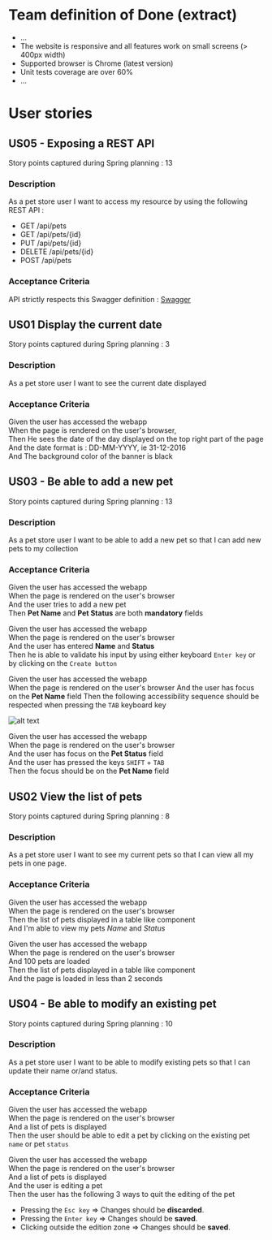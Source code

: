 # Team definition of Done (extract)
- ...
- The website is responsive and all features work on small screens (> 400px width)
- Supported browser is Chrome (latest version)
- Unit tests coverage are over 60%
- ...


# User stories
## US05 - Exposing a REST API
Story points captured during Spring planning : 13

### Description
As a pet store user I want to access my resource by using the following REST API :

- GET /api/pets
- GET /api/pets/{id}
- PUT /api/pets/{id}
- DELETE /api/pets/{id}
- POST /api/pets

### Acceptance Criteria
API strictly respects this Swagger definition : [Swagger](https://cdn.rawgit.com/jmichelgarcia/petstore-assignment/master/src/client/swagger.html)

## US01 Display the current date
Story points captured during Spring planning : 3

### Description
As a pet store user I want to see the current date displayed

### Acceptance Criteria
Given the user has accessed the webapp  
When the page is rendered on the user's browser,  
Then He sees the date of the day displayed on the top right part of the page  
And the date format is : DD-MM-YYYY, ie 31-12-2016  
And The background color of the banner is black

## US03 - Be able to add a new pet
Story points captured during Spring planning : 13

### Description
As a pet store user I want to be able to add a new pet so that I can add new pets to my collection

### Acceptance Criteria
Given the user has accessed the webapp   
When the page is rendered on the user's browser  
And the user tries to add a new pet   
Then **Pet Name** and **Pet Status** are both **mandatory** fields

Given the user has accessed the webapp   
When the page is rendered on the user's browser  
And the user has entered **Name** and **Status**   
Then he is able to validate his input by using either keyboard `Enter key` or by clicking on the `Create button`

Given the user has accessed the webapp   
When the page is rendered on the user's browser
And the user has focus on the **Pet Name** field
Then the following accessibility sequence should be    respected when pressing the `TAB` keyboard key

![alt text](../assignment/acessibility.png "Accessibility path when adding a new pet")

Given the user has accessed the webapp   
When the page is rendered on the user's browser   
And the user has focus on the **Pet Status** field   
And the user has pressed the keys `SHIFT` + `TAB`  
Then the focus should be on the **Pet Name** field   

## US02 View the list of pets
Story points captured during Spring planning : 8

### Description
As a pet store user I want to see my current pets so that I can view all my pets in one page.

### Acceptance Criteria
Given the user has accessed the webapp   
When the page is rendered on the user's browser   
Then the list of pets displayed in a table like component   
And I'm able to view my pets *Name* and *Status*

Given the user has accessed the webapp   
When the page is rendered on the user's browser   
And 100 pets are loaded   
Then the list of pets displayed in a table like component   
And the page is loaded in less than 2 seconds

## US04 - Be able to modify an existing pet
Story points captured during Spring planning : 10

### Description
As a pet store user I want to be able to modify existing pets so that I can update their name or/and status.

### Acceptance Criteria
Given the user has accessed the webapp   
When the page is rendered on the user's browser   
And a list of pets is displayed   
Then the user should be able to edit a pet by clicking on the existing pet `name` or pet `status`

Given the user has accessed the webapp   
When the page is rendered on the user's browser   
And a list of pets is displayed   
And the user is editing a pet    
Then the user has the following 3 ways to quit the editing of the pet
- Pressing the `Esc key` => Changes should be **discarded**.
- Pressing the `Enter key` => Changes should be **saved**.
- Clicking outside the edition zone => Changes should be **saved**.
